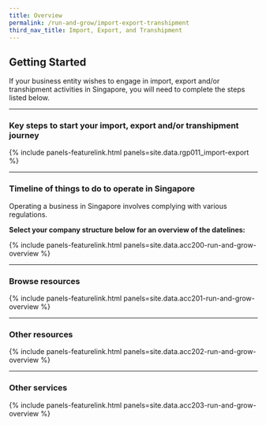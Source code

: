 ```yaml
---
title: Overview
permalink: /run-and-grow/import-export-transhipment
third_nav_title: Import, Export, and Transhipment
---
```


## Getting Started

If your business entity wishes to engage in import, export and/or transhipment activities in
Singapore, you will need to complete the steps listed below.

---

### Key steps to start your import, export and/or transhipment journey

{% include panels-featurelink.html panels=site.data.rgp011_import-export %}


---

### Timeline of things to do to operate in Singapore

Operating a business in Singapore involves complying with various regulations.

**Select your company structure below for an overview of the datelines:**

{% include panels-featurelink.html panels=site.data.acc200-run-and-grow-overview %}

---

### Browse resources

{% include panels-featurelink.html panels=site.data.acc201-run-and-grow-overview %}

---

### Other resources

{% include panels-featurelink.html panels=site.data.acc202-run-and-grow-overview %}

---

### Other services

{% include panels-featurelink.html panels=site.data.acc203-run-and-grow-overview %}

<script src="/jquery/jquery.min.js"></script>
<script src="/jquery/bp-menu-new-tab.js"></script>
